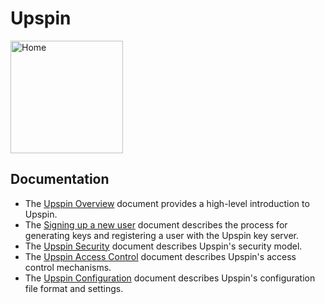 # Upspin

<img src="/images/home.jpg" width="180x" alt="Home"/>

## Documentation

- The [Upspin Overview](overview.md) document provides a high-level
  introduction to Upspin.
- The [Signing up a new user](signup.md) document describes the process for
  generating keys and registering a user with the Upspin key server.
- The [Upspin Security](security.md) document describes Upspin's security
  model.
- The [Upspin Access Control](access_control.md) document describes Upspin's
  access control mechanisms.
- The [Upspin Configuration](config.md) document describes Upspin's
  configuration file format and settings.
